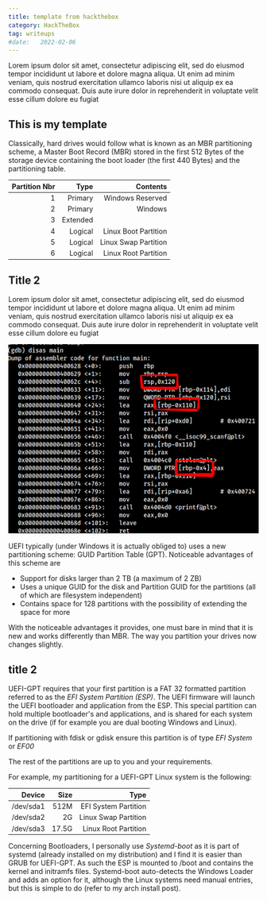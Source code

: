```yaml
---
title: template from hackthebox
category: HackTheBox
tag: writeups
#date:   2022-02-06
---
```


Lorem ipsum dolor sit amet, consectetur adipiscing elit, sed do eiusmod tempor incididunt ut labore 
et dolore magna aliqua. Ut enim ad minim veniam, quis nostrud exercitation ullamco laboris nisi ut aliquip 
ex ea commodo consequat. Duis aute irure dolor in reprehenderit in voluptate velit esse cillum dolore eu fugiat

## This is my template

Classically, hard drives would follow what is known as an MBR partitioning
scheme, a Master Boot Record (MBR) stored in the first 512 Bytes of the storage
device containing the boot loader (the first 440 Bytes) and the partitioning
table.


| Partition Nbr | Type | Contents |
|--------------:|-----:|---------:|
| 1             | Primary | Windows Reserved |
| 2             | Primary | Windows          |
| 3             | Extended |  |
| 4             | Logical | Linux Boot Partition |
| 5             | Logical | Linux Swap Partition |
| 6             | Logical | Linux Root Partition |

## Title 2

Lorem ipsum dolor sit amet, consectetur adipiscing elit, sed do eiusmod tempor incididunt ut labore 
et dolore magna aliqua. Ut enim ad minim veniam, quis nostrud exercitation ullamco laboris nisi ut aliquip 
ex ea commodo consequat. Duis aute irure dolor in reprehenderit in voluptate velit esse cillum dolore eu fugiat


![My helpful screenshot](/assets/images/basicoverflow2.png)

UEFI typically (under Windows it is actually obliged to) uses a new partitioning
scheme: GUID Partition Table (GPT). Noticeable advantages of this scheme are
  * Support for disks larger than 2 TB (a maximum of 2 ZB)
  * Uses a unique GUID for the disk and Partition GUID for the partitions (all
of which are filesystem independent)
  * Contains space for 128 partitions with the possibility of extending the
space for more

With the noticeable advantages it provides, one must bare in mind that it is
new and works differently than MBR. The way you partition your drives now
changes slightly.

## title 2

UEFI-GPT requires that your first partition is a FAT 32 formatted partition
referred to as the *EFI System Partition (ESP)*. The UEFI firmware will launch
the UEFI bootloader and application from the ESP. This special partition can
hold multiple bootloader's and applications, and is shared for each system on
the drive (if for example you are dual booting Windows and Linux).

If partitioning with fdisk or gdisk ensure this partition is of type
*EFI System* or *EF00*

The rest of the partitions are up to you and your requirements.

For example, my partitioning for a UEFI-GPT Linux system is the following:

| Device | Size | Type |
|-------:|-----:|-----:|
| /dev/sda1 | 512M | EFI System Partition |
| /dev/sda2 | 2G | Linux Swap Partition |
| /dev/sda3 | 17.5G | Linux Root Partition |

Concerning Bootloaders, I personally use *Systemd-boot* as it is part of
systemd (already installed on my distribution) and I find it is easier than GRUB
for UEFI-GPT. As such the ESP is mounted to /boot and contains the kernel and
initramfs files. Systemd-boot auto-detects the Windows Loader and adds an option
for it, although the Linux systems need manual entries, but this is simple to do
(refer to my arch install post).